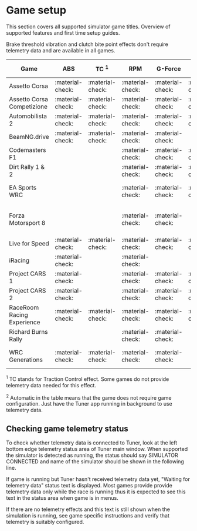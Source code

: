 # Game setup

This section covers all supported simulator game titles. Overview of supported features and first time setup guides.

Brake threshold vibration and clutch bite point effects don't require telemetry data and are available in all games.

| Game                       | ABS              | TC <sup>1</sup>  | RPM              | G-Force          | Brake Lockup | Setup <sup>2</sup>                     |
| -------------------------- | ---------------- | ---------------- | ---------------- | ---------------- | ------------ | -------------------------------------- |
| Assetto Corsa              | :material-check: | :material-check: | :material-check: | :material-check: | :material-check: | Automatic                              |
| Assetto Corsa Competizione | :material-check: | :material-check: | :material-check: | :material-check: | :material-check: | Automatic                              |
| Automobilista 2            | :material-check: | :material-check: | :material-check: | :material-check: | :material-check: | [:material-wrench:](Automobilista2.md) |
| BeamNG.drive               | :material-check: | :material-check: | :material-check: | :material-check: |     | [:material-wrench:](BeamNG.md)         |
| Codemasters F1             |                  |                  | :material-check: | :material-check: | :material-check: | [:material-wrench:](F1.md)             |
| Dirt Rally 1 & 2           |                  |                  | :material-check: | :material-check: | :material-check: | [:material-wrench:](DirtRally.md)      |
| EA Sports WRC              |                  |                  | :material-check: | :material-check: | :material-check: | [Automatic*](EA Sports WRC.md)      |
| Forza Motorsport 8         |                  |                  | :material-check: | :material-check: |                  | [:material-wrench:](Forza Motorsport 8.md)            |
| Live for Speed             | :material-check: | :material-check: | :material-check: | :material-check: | :material-check: | [:material-wrench:](LFS.md)            |
| iRacing                    | :material-check: |                  | :material-check: |                  |     | Automatic                              |
| Project CARS 1             | :material-check: |                  | :material-check: | :material-check: | :material-check: | [:material-wrench:](pCARS.md)          |
| Project CARS 2             | :material-check: |                  | :material-check: | :material-check: | :material-check: | [:material-wrench:](pCARS2.md)         |
| RaceRoom Racing Experience | :material-check: | :material-check: | :material-check: | :material-check: | :material-check: | Automatic                              |
| Richard Burns Rally        |                  |                  | :material-check: | :material-check: |   | [:material-wrench:](DirtRally.md)      |
| WRC Generations            | :material-check: | :material-check: | :material-check: | :material-check: |   | [:material-wrench:](WRC Generations.md)  |


<sup>1</sup> TC stands for Traction Control effect. Some games do not provide telemetry data needed for this effect.

<sup>2</sup> Automatic in the table means that the game does not require game configuration. Just have the Tuner app running in background to use telemetry data.

## Checking game telemetry status

To check whether telemetry data is connected to Tuner, look at the left bottom edge telemetry status area of Tuner main window. When supported the simulator is detected as running, the status should say SIMULATOR CONNECTED and name of the simulator should be shown in the following line. 

If game is running but Tuner hasn't received telemetry data yet, "Waiting for telemetry data" status text is displayed. Most games provide provide telemetry data only while the race is running thus it is expected to see this text in the status area when game is in menus. 

If there are no telemetry effects and this text is still shown when the simulation is running, see game specific instructions and verify that telemetry is suitably configured.